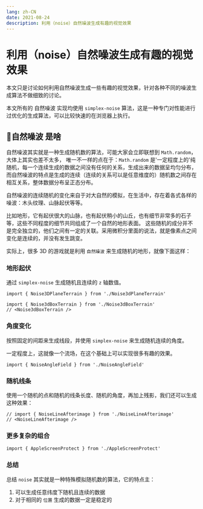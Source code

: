 ```yaml
---
lang: zh-CN
date: 2021-08-24
description: 利用（noise）自然噪波生成有趣的视觉效果
---
```

# 利用（noise）自然噪波生成有趣的视觉效果

本文只是讨论如何利用自然噪波生成一些有趣的视觉效果，针对各种不同的噪波生成算法不做细致的讨论。

本文所有的 自然噪波 实现均使用 `simplex-noise` 算法，这是一种专门对性能进行过优化的生成算法，可以比较快速的在浏览器上执行。

## 🌲自然噪波 是啥

自然噪波其实就是一种生成随机数的算法，可能大家会立即联想到 `Math.random`，大体上其实也差不太多，
唯一不一样的点在于：`Math.random` 是'一定程度上的'纯随机，每一个连续生成的数据之间没有任何的关系，生成出来的数据呈均匀分布，
而自然噪波的特点是生成的连续（连续的关系可以是任意维度的）随机数之间存在相互关系，整体数据分布呈正态分布。

自然噪波的连续随机的变化来自于对大自然的模拟，在生活中，存在着各式各样的噪波：木头纹理、山脉起伏等等。

比如地形，它有起伏很大的山脉，也有起伏稍小的山丘，也有细节非常多的石子等，这些不同程度的细节共同组成了一个自然的地形表面。
这些随机的成分并不是完全独立的，他们之间有一定的关联。采用微积分里面的说法，就是像素点之间变化是连续的，并没有发生跳变。

实际上，很多 3D 的游戏就是利用 `自然噪波` 来生成随机的地形，就像下面这样：

### 地形起伏

通过 `simplex-noise` 生成随机且连续的 `z` 轴数值。

```ts:inject
import { Noise3DPlaneTerrain } from './Noise3dPlaneTerrain'
```

<Noise3DPlaneTerrain />

```ts:inject
import { Noise3dBoxTerrain } from './Noise3dBoxTerrain'
// <Noise3dBoxTerrain />
```

### 角度变化

按照固定的间距来生成线段，并使用 `simplex-noise` 来生成随机连续的角度。

一定程度上，这就像一个流场，在这个基础上可以实现很多有趣的效果。

```ts:inject
import { NoiseAngleField } from './NoiseAngleField'
```

<NoiseAngleField />

### 随机线条

使用一个随机的点和随机的线条长度、随机的角度，再加上残影，我们还可以生成这种效果：

```ts:inject
// import { NoiseLineAfterimage } from './NoiseLineAfterimage'
// <NoiseLineAfterimage />
```

### 更多复杂的组合

```ts:inject
import { AppleScreenProtect } from './AppleScreenProtect'
```

<AppleScreenProtect />

### 总结

总结 `noise` 其实就是一种特殊模拟随机数的算法，它的特点主：

1. 可以生成任意纬度下随机且连续的数据
2. 对于相同的 `位置` 生成的数据一定是稳定的
